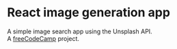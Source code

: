 # React image generation app

A simple image search app using the Unsplash API.
<br />
A [freeCodeCamp](https://www.youtube.com/watch?v=98bGwOYoEGg) project.
<br />
 

